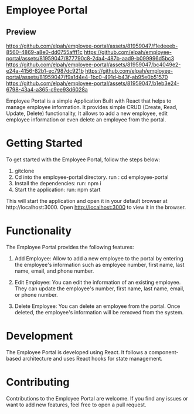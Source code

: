 # Employee Portal
## Preview
https://github.com/elpah/employee-portal/assets/81959047/f1edeeeb-8560-4869-a8e0-dd0755afff1c
https://github.com/elpah/employee-portal/assets/81959047/877790c8-2da4-487b-aad9-b099996d5bc3
https://github.com/elpah/employee-portal/assets/81959047/bc4049e2-e24a-4156-82b1-ec7987dc921b
https://github.com/elpah/employee-portal/assets/81959047/f9a1d4e4-1bc0-491d-b43f-ab95e0b51570
https://github.com/elpah/employee-portal/assets/81959047/b1eb3e24-6798-43a4-a365-c9ee93d6028a

Employee Portal is a simple Application Built with React that
helps to manage employee information.
It provides simple CRUD (Create, Read, Update, Delete) functionality,
It allows to add a new employee, edit employee information or even delete an employee from the portal.

# Getting Started

To get started with the Employee Portal, follow the steps below:

1. gitclone
2. Cd into the employee-portal directory.
   run : cd employee-portal
3. Install the dependencies:
   run: npm i
4. Start the application:
   run: npm start

This will start the application and open it in your default browser at http://localhost:3000.
Open [http://localhost:3000](http://localhost:3000) to view it in the browser.

# Functionality

The Employee Portal provides the following features:

1. Add Employee: Allow to add a new employee to the portal by entering the employee's information such as employee number, first name, last name, email, and phone number.

2. Edit Employee: You can edit the information of an existing employee. They can update the employee's number, first name, last name, email, or phone number.

3. Delete Employee: You can delete an employee from the portal. Once deleted, the employee's information will be removed from the system.

# Development

The Employee Portal is developed using React. It follows a component-based architecture and uses React hooks for state management.

# Contributing

Contributions to the Employee Portal are welcome. If you find any issues or want to add new features, feel free to open a pull request.
